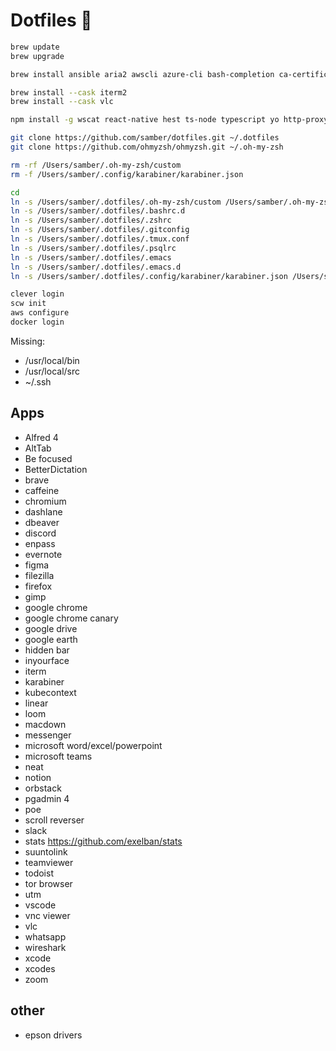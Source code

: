 
# Dotfiles 🤘

```bash
brew update
brew upgrade

brew install ansible aria2 awscli azure-cli bash-completion ca-certificates cffi clever-tools clickhouse cloudflared cmake cocoapods composer coreutils csshx curl ffmpeg findutils gh git git-lfs glog gnupg gnutls gnu-sed go golangci-lint grep heroku htop hub hugo imagemagick jq kubectx kubernetes-cli kubeval libarchive libffi lz4 maven minikube moreutils mysql nancy nmap node nvm openjdk openssl openvpn packer parquet-cli pgbadger php pinentry poetry postgresql@14 pwgen python@3.11 rabbitmq rbenv redis restic rsync rtl_433 ruby s3cmd sbt scala scw snappy sqlite stripe terraform tfenv tflint tmux tree virtualenv wangle watch websocat wget youtube-dl yq zsh zsh-completion

brew install --cask iterm2
brew install --cask vlc
```

```bash
npm install -g wscat react-native hest ts-node typescript yo http-proxy nodemon webpack gulp grunt
```

```bash
git clone https://github.com/samber/dotfiles.git ~/.dotfiles
git clone https://github.com/ohmyzsh/ohmyzsh.git ~/.oh-my-zsh

rm -rf /Users/samber/.oh-my-zsh/custom
rm -f /Users/samber/.config/karabiner/karabiner.json

cd
ln -s /Users/samber/.dotfiles/.oh-my-zsh/custom /Users/samber/.oh-my-zsh/custom
ln -s /Users/samber/.dotfiles/.bashrc.d
ln -s /Users/samber/.dotfiles/.zshrc
ln -s /Users/samber/.dotfiles/.gitconfig
ln -s /Users/samber/.dotfiles/.tmux.conf
ln -s /Users/samber/.dotfiles/.psqlrc
ln -s /Users/samber/.dotfiles/.emacs
ln -s /Users/samber/.dotfiles/.emacs.d
ln -s /Users/samber/.dotfiles/.config/karabiner/karabiner.json /Users/samber/.config/karabiner/karabiner.json
```

```bash
clever login
scw init
aws configure
docker login
```

Missing:

- /usr/local/bin
- /usr/local/src
- ~/.ssh

## Apps

- Alfred 4
- AltTab
- Be focused
- BetterDictation
- brave
- caffeine
- chromium
- dashlane
- dbeaver
- discord
- enpass
- evernote
- figma
- filezilla
- firefox
- gimp
- google chrome
- google chrome canary
- google drive
- google earth
- hidden bar
- inyourface
- iterm
- karabiner
- kubecontext
- linear
- loom
- macdown
- messenger
- microsoft word/excel/powerpoint
- microsoft teams
- neat
- notion
- orbstack
- pgadmin 4
- poe
- scroll reverser
- slack
- stats https://github.com/exelban/stats
- suuntolink
- teamviewer
- todoist
- tor browser
- utm
- vscode
- vnc viewer
- vlc
- whatsapp
- wireshark
- xcode
- xcodes
- zoom

## other

- epson drivers

